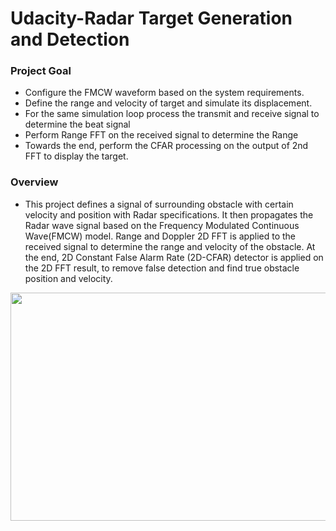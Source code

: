 # Udacity-Radar Target Generation and Detection

### Project Goal

- Configure the FMCW waveform based on the system requirements.
- Define the range and velocity of target and simulate its displacement.
- For the same simulation loop process the transmit and receive signal to determine the beat signal
- Perform Range FFT on the received signal to determine the Range
- Towards the end, perform the CFAR processing on the output of 2nd FFT to display the target.

### Overview
- This project defines a signal of surrounding obstacle with certain velocity and position with Radar specifications. It then propagates the Radar wave signal based on the Frequency Modulated Continuous Wave(FMCW) model. Range and Doppler 2D FFT is applied to the received signal to determine the range and velocity of the obstacle. At the end, 2D Constant False Alarm Rate (2D-CFAR) detector is applied on the 2D FFT result, to remove false detection and find true obstacle position and velocity. 
<img src="https://user-images.githubusercontent.com/33755943/150632608-bb666db5-476f-46e1-b0d8-fd51f84d6045.png" width="730" height="365">

